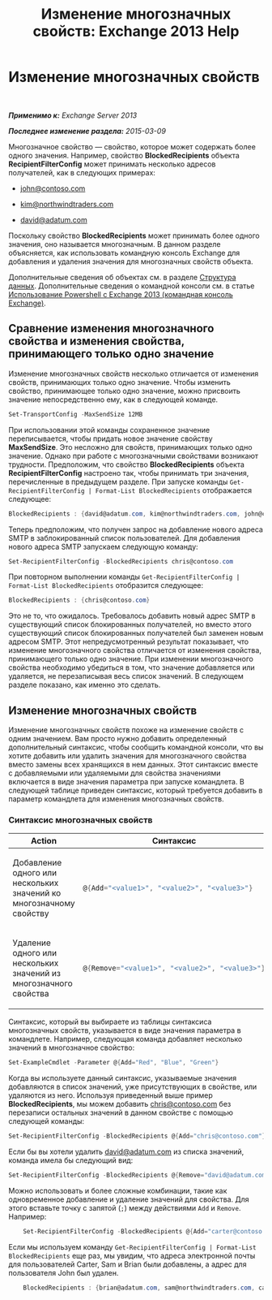 ﻿---
title: 'Изменение многозначных свойств: Exchange 2013 Help'
TOCTitle: Изменение многозначных свойств
ms:assetid: dc2c1062-ad79-404b-8da3-5b5798dbb73b
ms:mtpsurl: https://technet.microsoft.com/ru-ru/library/Bb684908(v=EXCHG.150)
ms:contentKeyID: 50489340
ms.date: 05/22/2018
mtps_version: v=EXCHG.150
ms.translationtype: MT
---

# Изменение многозначных свойств

 

_**Применимо к:** Exchange Server 2013_

_**Последнее изменение раздела:** 2015-03-09_

Многозначное свойство — свойство, которое может содержать более одного значения. Например, свойство **BlockedRecipients** объекта **RecipientFilterConfig** может принимать несколько адресов получателей, как в следующих примерах:

  - john@contoso.com

  - kim@northwindtraders.com

  - david@adatum.com

Поскольку свойство **BlockedRecipients** может принимать более одного значения, оно называется многозначным. В данном разделе объясняется, как использовать командную консоль Exchange для добавления и удаления значения для многозначных свойств объекта.

Дополнительные сведения об объектах см. в разделе [Структура данных](https://technet.microsoft.com/ru-ru/library/aa996386\(v=exchg.150\)). Дополнительные сведения о командной консоли см. в статье [Использование Powershell с Exchange 2013 (командная консоль Exchange)](https://technet.microsoft.com/ru-ru/library/bb123778\(v=exchg.150\)).

## Сравнение изменения многозначного свойства и изменения свойства, принимающего только одно значение

Изменение многозначных свойств несколько отличается от изменения свойств, принимающих только одно значение. Чтобы изменить свойство, принимающее только одно значение, можно присвоить значение непосредственно ему, как в следующей команде.

```powershell
Set-TransportConfig -MaxSendSize 12MB
```

При использовании этой команды сохраненное значение переписывается, чтобы придать новое значение свойству **MaxSendSize**. Это несложно для свойств, принимающих только одно значение. Однако при работе с многозначными свойствами возникают трудности. Предположим, что свойство **BlockedRecipients** объекта **RecipientFilterConfig** настроено так, чтобы принимать три значения, перечисленные в предыдущем разделе. При запуске команды `Get-RecipientFilterConfig | Format-List BlockedRecipients` отображается следующее:

```powershell
BlockedRecipients : {david@adatum.com, kim@northwindtraders.com, john@contoso.com}
```

Теперь предположим, что получен запрос на добавление нового адреса SMTP в заблокированный список пользователей. Для добавления нового адреса SMTP запускаем следующую команду:

```powershell
Set-RecipientFilterConfig -BlockedRecipients chris@contoso.com
```

При повторном выполнении команды `Get-RecipientFilterConfig | Format-List BlockedRecipients` отобразится следующее:

```powershell
BlockedRecipients : {chris@contoso.com}
```

Это не то, что ожидалось. Требовалось добавить новый адрес SMTP в существующий список блокированных получателей, но вместо этого существующий список блокированных получателей был заменен новым адресом SMTP. Этот непредусмотренный результат показывает, что изменение многозначного свойства отличается от изменения свойства, принимающего только одно значение. При изменении многозначного свойства необходимо убедиться в том, что значение добавляется или удаляется, не перезаписывая весь список значений. В следующем разделе показано, как именно это сделать.

## Изменение многозначных свойств

Изменение многозначных свойств похоже на изменение свойств с одним значением. Вам просто нужно добавить определенный дополнительный синтаксис, чтобы сообщить командной консоли, что вы хотите добавить или удалить значения для многозначного свойства вместо замены всех хранящихся в нем данных. Этот синтаксис вместе с добавляемыми или удаляемыми для свойства значениями включается в виде значения параметра при запуске командлета. В следующей таблице приведен синтаксис, который требуется добавить в параметр командлета для изменения многозначных свойств.

### Синтаксис многозначных свойств

<table>
<colgroup>
<col style="width: 50%" />
<col style="width: 50%" />
</colgroup>
<thead>
<tr class="header">
<th>Action</th>
<th>Синтаксис</th>
</tr>
</thead>
<tbody>
<tr class="odd">
<td><p>Добавление одного или нескольких значений ко многозначному свойству</p></td>
<td>

```powershell
@{Add="<value1>", "<value2>", "<value3>"}
```

</td>
</tr>
<tr class="even">
<td><p>Удаление одного или нескольких значений из многозначного свойства</p></td>
<td>

```powershell
@{Remove="<value1>", "<value2>", "<value3>"}
```

</td>
</tr>
</tbody>
</table>


Синтаксис, который вы выбираете из таблицы синтаксиса многозначных свойств, указывается в виде значения параметра в командлете. Например, следующая команда добавляет несколько значений в многозначное свойство:

```powershell
Set-ExampleCmdlet -Parameter @{Add="Red", "Blue", "Green"}
```

Когда вы используете данный синтаксис, указываемые значения добавляются в список значений, уже присутствующих в свойстве, или удаляются из него. Используя приведенный выше пример **BlockedRecipients**, мы можем добавить chris@contoso.com без перезаписи остальных значений в данном свойстве с помощью следующей команды:

```powershell
Set-RecipientFilterConfig -BlockedRecipients @{Add="chris@contoso.com"}
```

Если бы вы хотели удалить david@adatum.com из списка значений, команда имела бы следующий вид:

```powershell
Set-RecipientFilterConfig -BlockedRecipients @{Remove="david@adatum.com"}
```

Можно использовать и более сложные комбинации, такие как одновременное добавление и удаление значений для свойства. Для этого вставьте точку с запятой (`;`) между действиями `Add` и `Remove`. Например:
```powershell
    Set-RecipientFilterConfig -BlockedRecipients @{Add="carter@contoso.com", "sam@northwindtraders.com", "brian@adatum.com"; Remove="john@contoso.com"}
```
Если мы используем команду `Get-RecipientFilterConfig | Format-List BlockedRecipients` еще раз, мы увидим, что адреса электронной почты для пользователей Carter, Sam и Brian были добавлены, а адрес для пользователя John был удален.
```powershell
    BlockedRecipients : {brian@adatum.com, sam@northwindtraders.com, carter@contoso.com, chris@contoso.com, kim@northwindtraders.com}
```